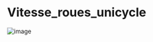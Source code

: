 # Vitesse_roues_unicycle

![image](https://user-images.githubusercontent.com/79419351/127648450-b4488c5f-fead-4cef-a5af-6bd5562cbbf4.png)
